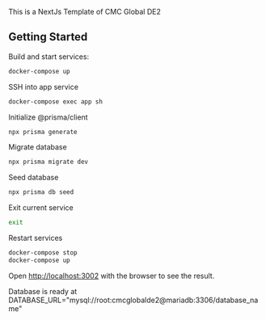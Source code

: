 This is a NextJs Template of CMC Global DE2 

## Getting Started

Build and start services:

```bash
docker-compose up
```

SSH into app service

```bash
docker-compose exec app sh
```

Initialize @prisma/client

```bash
npx prisma generate
```

Migrate database

```bash
npx prisma migrate dev
```

Seed database

```bash
npx prisma db seed
```

Exit current service

```bash
exit
```

Restart services

```bash
docker-compose stop 
docker-compose up
```

Open [http://localhost:3002](http://localhost:3002) with the browser to see the result.

Database is ready at DATABASE_URL="mysql://root:cmcglobalde2@mariadb:3306/database_name"
<!--- you should update any dependencies in DATABASE_URL above when you change them inside .env file -->



